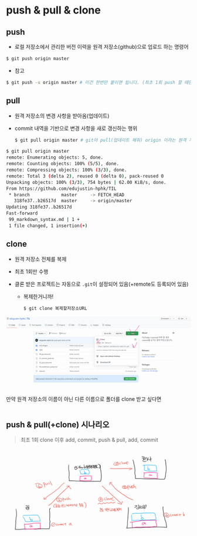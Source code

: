 # push & pull & clone



## push

- 로컬 저장소에서 관리한 버전 이력을 원격 저장소(github)으로 업로드 하는 명령어

```bash
$ git push origin master
```



- 참고

```bash
$ git push -u origin master # 이건 한번만 붙이면 됩니다. (최초 1회 push 할 때만 붙이자!)
```



## pull

- 원격 저장소의 변경 사항을 받아옴(업데이트)

- commit 내역을 기반으로 변경 사항을 새로 갱신하는 행위

  ```bash
  $ git pull origin master # git아 pull(업데이트 해줘) origin 이라는 원격 저장소로부터 master 브랜치를!
  ```



```bash
$ git pull origin master
remote: Enumerating objects: 5, done.
remote: Counting objects: 100% (5/5), done.
remote: Compressing objects: 100% (3/3), done.
remote: Total 3 (delta 2), reused 0 (delta 0), pack-reused 0
Unpacking objects: 100% (3/3), 754 bytes | 62.00 KiB/s, done.
From https://github.com/edujustin-hphk/TIL
 * branch            master     -> FETCH_HEAD
   318fe37..b26517d  master     -> origin/master
Updating 318fe37..b26517d
Fast-forward
 99_markdown_syntax.md | 1 +
 1 file changed, 1 insertion(+)
```





## clone

- 원격 저장소 전체를 복제

- 최초 1회만 수행

- 클론 받은 프로젝트는 자동으로 `.git`이 설정되어 있음(+remote도 등록되어 있음)

  - 복제한거니까!

    ```bash
    $ git clone 복제할저장소URL
    ```

![](md-images/Screen%20Shot%202021-07-05%20at%20%EC%98%A4%ED%9B%84%205.47.png)

만약 원격 저장소의 이름이 아닌 다른 이름으로 폴더를 clone 받고 싶다면

```bash
```



## push & pull(+clone) 시나리오

> 최초 1회 clone 이후 add, commit, push & pull, add, commit

![](md-images/image-20210705173745218.png)